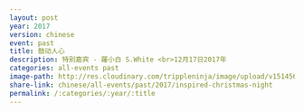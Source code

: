 ```yaml
---
layout: post
year: 2017
version: chinese
event: past
title: 鼓动人心
description: 特别嘉宾 - 羅小白 S.White <br>12月17日2017年
categories: all-events past
image-path: http://res.cloudinary.com/trippleninja/image/upload/v1514560579/Inspired%20Christmas%20Night/Inpsired17.jpg
share-link: chinese/all-events/past/2017/inspired-christmas-night
permalink: /:categories/:year/:title
---
```

